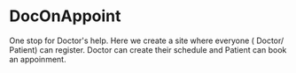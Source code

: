 # DocOnAppoint
One stop for Doctor's help.
Here we create a site where everyone ( Doctor/ Patient) can register. Doctor can create their schedule and Patient can book an appoinment.
